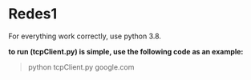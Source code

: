 # Redes1

For everything work correctly, use python 3.8.

**to run (tcpClient.py) is simple, use the following code as an example:**

>python tcpClient.py google.com
